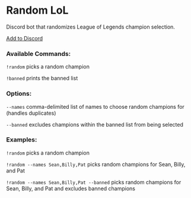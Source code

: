 # Random LoL

Discord bot that randomizes League of Legends champion selection.

[Add to Discord](https://discord.com/api/oauth2/authorize?client_id=925425399108894791&permissions=2048&scope=bot)

### Available Commands:
`!random` picks a random champion

`!banned` prints the banned list

### Options:
`--names` comma-delimited list of names to choose random champions for (handles duplicates)

`--banned` excludes champions within the banned list from being selected

### Examples:

`!random` picks a random champion

`!random --names Sean,Billy,Pat` picks random champions for Sean, Billy, and Pat

`!random --names Sean,Billy,Pat --banned` picks random champions for Sean, Billy, and Pat and excludes banned champions
